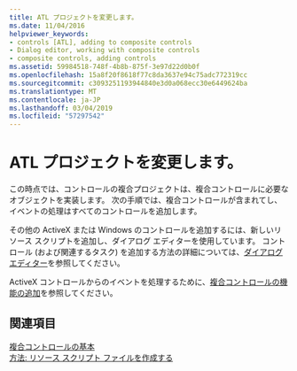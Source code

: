 ```yaml
---
title: ATL プロジェクトを変更します。
ms.date: 11/04/2016
helpviewer_keywords:
- controls [ATL], adding to composite controls
- Dialog editor, working with composite controls
- composite controls, adding controls
ms.assetid: 59984518-748f-4b8b-875f-3e97d22d0b0f
ms.openlocfilehash: 15a8f20f8618f77c8da3637e94c75adc772319cc
ms.sourcegitcommit: c3093251193944840e3d0a068ecc30e6449624ba
ms.translationtype: MT
ms.contentlocale: ja-JP
ms.lasthandoff: 03/04/2019
ms.locfileid: "57297542"
---
```

# <a name="modifying-the-atl-project"></a>ATL プロジェクトを変更します。

この時点では、コントロールの複合プロジェクトは、複合コントロールに必要なオブジェクトを実装します。 次の手順では、複合コントロールが含まれてし、イベントの処理はすべてのコントロールを追加します。

その他の ActiveX または Windows のコントロールを追加するには、新しいリソース スクリプトを追加し、ダイアログ エディターを使用しています。 コントロール (および関連するタスク) を追加する方法の詳細については、[ダイアログ エディター](../windows/dialog-editor.md)を参照してください。

ActiveX コントロールからのイベントを処理するために、[複合コントロールの機能の追加](../atl/adding-functionality-to-the-composite-control.md)を参照してください。

## <a name="see-also"></a>関連項目

[複合コントロールの基本](../atl/atl-composite-control-fundamentals.md)<br/>
[方法: リソース スクリプト ファイルを作成する](../windows/how-to-create-a-resource-script-file.md)
